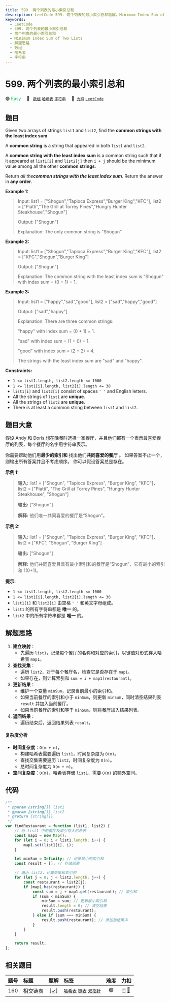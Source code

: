 ```yaml
---
title: 599. 两个列表的最小索引总和
description: LeetCode 599. 两个列表的最小索引总和题解，Minimum Index Sum of Two Lists，包含解题思路、复杂度分析以及完整的 JavaScript 代码实现。
keywords:
  - LeetCode
  - 599. 两个列表的最小索引总和
  - 两个列表的最小索引总和
  - Minimum Index Sum of Two Lists
  - 解题思路
  - 数组
  - 哈希表
  - 字符串
---
```


# 599. 两个列表的最小索引总和

🟢 <font color=#15bd66>Easy</font>&emsp; 🔖&ensp; [`数组`](/tag/array.md) [`哈希表`](/tag/hash-table.md) [`字符串`](/tag/string.md)&emsp; 🔗&ensp;[`力扣`](https://leetcode.cn/problems/minimum-index-sum-of-two-lists) [`LeetCode`](https://leetcode.com/problems/minimum-index-sum-of-two-lists)

## 题目

Given two arrays of strings `list1` and `list2`, find the **common strings
with the least index sum**.

A **common string** is a string that appeared in both `list1` and `list2`.

A **common string with the least index sum** is a common string such that if
it appeared at `list1[i]` and `list2[j]` then `i + j` should be the minimum
value among all the other **common strings**.

Return _all the**common strings with the least index sum**_. Return the answer
in **any order**.

**Example 1:**

> Input: list1 = ["Shogun","Tapioca Express","Burger King","KFC"], list2 = ["Piatti","The Grill at Torrey Pines","Hungry Hunter Steakhouse","Shogun"]
>
> Output: ["Shogun"]
>
> Explanation: The only common string is "Shogun".

**Example 2:**

> Input: list1 = ["Shogun","Tapioca Express","Burger King","KFC"], list2 = ["KFC","Shogun","Burger King"]
>
> Output: ["Shogun"]
>
> Explanation: The common string with the least index sum is "Shogun" with index sum = (0 + 1) = 1.

**Example 3:**

> Input: list1 = ["happy","sad","good"], list2 = ["sad","happy","good"]
>
> Output: ["sad","happy"]
>
> Explanation: There are three common strings:
>
> "happy" with index sum = (0 + 1) = 1.
>
> "sad" with index sum = (1 + 0) = 1.
>
> "good" with index sum = (2 + 2) = 4.
>
> The strings with the least index sum are "sad" and "happy".

**Constraints:**

- `1 <= list1.length, list2.length <= 1000`
- `1 <= list1[i].length, list2[i].length <= 30`
- `list1[i]` and `list2[i]` consist of spaces `' '` and English letters.
- All the strings of `list1` are **unique**.
- All the strings of `list2` are **unique**.
- There is at least a common string between `list1` and `list2`.

## 题目大意

假设 Andy 和 Doris 想在晚餐时选择一家餐厅，并且他们都有一个表示最喜爱餐厅的列表，每个餐厅的名字用字符串表示。

你需要帮助他们用**最少的索引和** 找出他们**共同喜爱的餐厅** 。 如果答案不止一个，则输出所有答案并且不考虑顺序。 你可以假设答案总是存在。

**示例 1:**

> **输入:** list1 = ["Shogun", "Tapioca Express", "Burger King", "KFC"]，list2 = ["Piatti", "The Grill at Torrey Pines", "Hungry Hunter Steakhouse", "Shogun"]
>
> **输出:** ["Shogun"]
>
> **解释:** 他们唯一共同喜爱的餐厅是“Shogun”。

**示例 2:**

> **输入:** list1 = ["Shogun", "Tapioca Express", "Burger King", "KFC"]，list2 = ["KFC", "Shogun", "Burger King"]
>
> **输出:** ["Shogun"]
>
> **解释:** 他们共同喜爱且具有最小索引和的餐厅是“Shogun”，它有最小的索引和 1(0+1)。

**提示:**

- `1 <= list1.length, list2.length <= 1000`
- `1 <= list1[i].length, list2[i].length <= 30`
- `list1[i]` 和 `list2[i]` 由空格 `' '` 和英文字母组成。
- `list1` 的所有字符串都是 **唯一** 的。
- `list2` 中的所有字符串都是 **唯一** 的。

## 解题思路

1. **建立映射**：
   - 先遍历 `list1`，记录每个餐厅的名称和对应的索引，以键值对形式存入哈希表 `map1`。
2. **查找交集**：
   - 遍历 `list2`，对于每个餐厅名，检查它是否存在于 `map1`。
   - 如果存在，则计算索引和 `sum = i + map1[restaurant]`。
3. **更新结果**：
   - 维护一个变量 `minSum`，记录当前最小的索引和。
   - 如果当前餐厅的索引和小于 `minSum`，则更新 `minSum`，同时清空结果列表 `result` 并加入当前餐厅。
   - 如果当前餐厅的索引和等于 `minSum`，则将餐厅加入结果列表。
4. **返回结果**：
   - 遍历结束后，返回结果列表 `result`。

#### 复杂度分析

- **时间复杂度**：`O(m + n)`，
  - 构建哈希表需要遍历 `list1`，时间复杂度为 `O(m)`。
  - 查找交集需要遍历 `list2`，时间复杂度为 `O(n)`。
  - 总时间复杂度为 `O(m + n)`。
- **空间复杂度**：`O(m)`，哈希表存储 `list1`，需要 `O(m)` 的额外空间。

## 代码

```javascript
/**
 * @param {string[]} list1
 * @param {string[]} list2
 * @return {string[]}
 */
var findRestaurant = function (list1, list2) {
	// 将 list1 中的餐厅及索引存入哈希表
	const map1 = new Map();
	for (let i = 0; i < list1.length; i++) {
		map1.set(list1[i], i);
	}

	let minSum = Infinity; // 记录最小的索引和
	const result = []; // 存储结果

	// 遍历 list2，计算交集和索引和
	for (let j = 0; j < list2.length; j++) {
		const restaurant = list2[j];
		if (map1.has(restaurant)) {
			const sum = j + map1.get(restaurant); // 索引和
			if (sum < minSum) {
				minSum = sum; // 更新最小索引和
				result.length = 0; // 清空结果
				result.push(restaurant);
			} else if (sum === minSum) {
				result.push(restaurant); // 添加到结果中
			}
		}
	}

	return result;
};
```

## 相关题目

<!-- prettier-ignore -->
| 题号 | 标题 | 题解 | 标签 | 难度 | 力扣 |
| :------: | :------ | :------: | :------ | :------: | :------: |
| 160 | 相交链表 | [[✓]](/problem/0160.md) |  [`哈希表`](/tag/hash-table.md) [`链表`](/tag/linked-list.md) [`双指针`](/tag/two-pointers.md) | 🟢 | [🀄️](https://leetcode.cn/problems/intersection-of-two-linked-lists) [🔗](https://leetcode.com/problems/intersection-of-two-linked-lists) |
